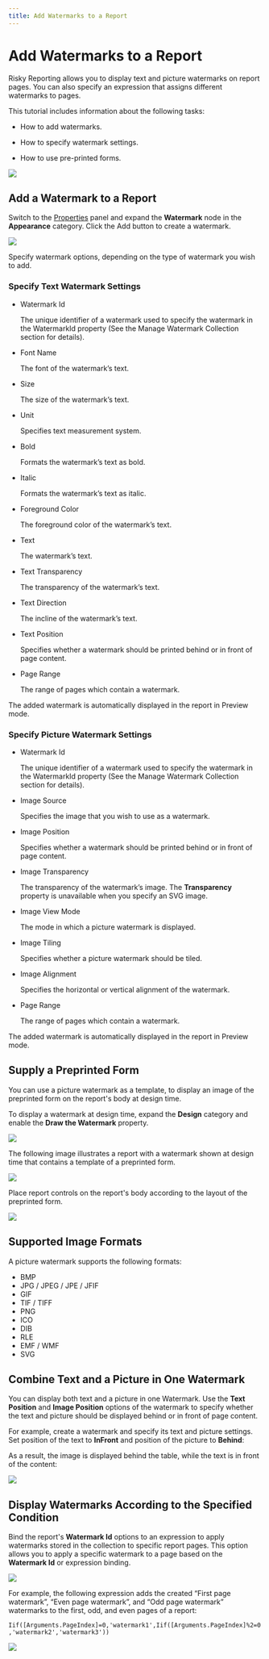 ```yaml
---
title: Add Watermarks to a Report
---
```

# Add Watermarks to a Report

Risky Reporting allows you to display text and picture watermarks on report pages. You can also specify an expression that assigns different watermarks to pages.

This tutorial includes information about the following tasks:

* How to add watermarks.

* How to specify watermark settings.

* How to use pre-printed forms.

![](../../../images/eurd-web-add-watermarks-result.png)

## <a name="addwatermark"></a>Add a Watermark to a Report

Switch to the [Properties](../report-designer-tools/ui-panels/properties-panel.md) panel and expand the **Watermark** node in the **Appearance** category. Click the Add button to create a watermark.

![](../../../images/eurd-web-add-watermarks-properties-panel.png)

Specify watermark options, depending on the type of watermark you wish to add.

### Specify Text Watermark Settings

* Watermark Id

	The unique identifier of a watermark used to specify the watermark in the WatermarkId property (See the Manage Watermark Collection section for details).

* Font Name

	The font of the watermark’s text.

* Size

	The size of the watermark’s text.

* Unit

	Specifies text measurement system.

* Bold

	Formats the watermark’s text as bold.

* Italic

	Formats the watermark’s text as italic.

* Foreground Color

	The foreground color of the watermark’s text.

* Text

	The watermark’s text.

* Text Transparency

	The transparency of the watermark’s text.	

* Text Direction

	The incline of the watermark’s text.	

* Text Position

	Specifies whether a watermark should be printed behind or in front of page content.

* Page Range

	The range of pages which contain a watermark.

The added watermark is automatically displayed in the report in Preview mode.	

### Specify Picture Watermark Settings

* Watermark Id

	The unique identifier of a watermark used to specify the watermark in the WatermarkId property (See the Manage Watermark Collection section for details).

* Image Source

   Specifies the image that you wish to use as a watermark.

* Image Position

	Specifies whether a watermark should be printed behind or in front of page content.

* Image Transparency

	The transparency of the watermark’s image. The **Transparency** property is unavailable when you specify an SVG image.   

* Image View Mode

	The mode in which a picture watermark is displayed.

* Image Tiling

	Specifies whether a picture watermark should be tiled.

* Image Alignment

	Specifies the horizontal or vertical alignment of the watermark.

* Page Range

	The range of pages which contain a watermark.

The added watermark is automatically displayed in the report in Preview mode.	

## <a name="preprintedform"></a>Supply a Preprinted Form

You can use a picture watermark as a template, to display an image of the preprinted form on the report's body at design time.

To display a watermark at design time, expand the **Design** category and enable the **Draw the Watermark** property.

![](../../../images/eurd-web-add-preprinted-watermark.png)

The following image illustrates a report with a watermark shown at design time that contains a template of a preprinted form.

![](../../../images/eurd-web-add-a-template-watermark.png)

Place report controls on the report's body according to the layout of the preprinted form.

![](../../../images/eurd-web-add-a-template-watermark-result.png)	

## Supported Image Formats

A picture watermark supports the following formats:

* BMP
* JPG / JPEG / JPE / JFIF
* GIF
* TIF / TIFF
* PNG
* ICO
* DIB
* RLE
* EMF / WMF
* SVG

## Combine Text and a Picture in One Watermark

You can display both text and a picture in one Watermark. Use the **Text Position** and **Image Position** options of the watermark to specify whether the text and picture should be displayed behind or in front of page content.

For example, create a watermark and specify its text and picture settings. Set position of the text to **InFront** and position of the picture to **Behind**:

As a result, the image is displayed behind the table, while the text is in front of the content:

![](../../../images/eurd-web-watermark-text.png)

## Display Watermarks According to the Specified Condition

Bind the report's **Watermark Id** options to an expression to apply watermarks stored in the collection to specific report pages. This option allows you to apply a specific watermark to a page based on the **Watermark Id** or expression binding. 

![](../../../images/web-eud-watermark-id-option.png)

For example, the following expression adds the created “First page watermark”, “Even page watermark”, and “Odd page watermark”  watermarks to the first, odd, and even pages of a report:

`Iif([Arguments.PageIndex]=0,'watermark1',Iif([Arguments.PageIndex]%2=0,'watermark2','watermark3'))`

![](../../../images/eurd-web-watermark-image.png)





